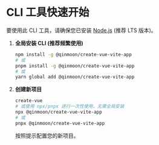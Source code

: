 # CLI 工具快速开始

要使用此 CLI 工具，请确保您已安装 [Node.js](https://nodejs.org/) (推荐 LTS 版本)。

1.  **全局安装 CLI (推荐频繁使用)**

    ```bash
    npm install -g @qinmoon/create-vue-vite-app
    # 或
    pnpm install -g @qinmoon/create-vue-vite-app
    # 或
    yarn global add @qinmoon/create-vue-vite-app
    ```

2.  **创建新项目**

    ```bash
    create-vue
    # 或使用 npx/pnpx 进行一次性使用，无需全局安装
    npx @qinmoon/create-vue-vite-app
    # 或
    pnpx @qinmoon/create-vue-vite-app
    ```

    按照提示配置您的新项目。
